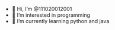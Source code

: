- 👋 Hi, I’m @111020012001
- 👀 I’m interested in programming 
- 🌱 I’m currently learning python and java


<!---
111020012001/111020012001 is a ✨ special ✨ repository because its `README.md` (this file) appears on your GitHub profile.
You can click the Preview link to take a look at your changes.
--->
